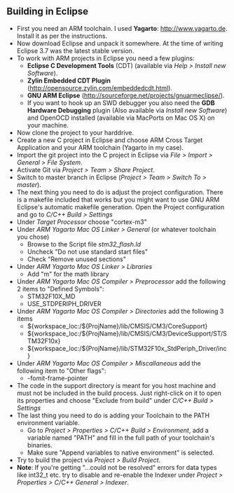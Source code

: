 ## Building in Eclipse ##

* First you need an ARM toolchain. I used **Yagarto**: http://www.yagarto.de. Install it as per the instructions.
* Now download Eclipse and unpack it somewhere. At the time of writing Eclipse 3.7 was the latest stable version.
* To work with ARM projects in Eclipse you need a few plugins:
	+ **Eclipse C Development Tools** (CDT) (available via *Help > Install new Software*).
	+ **Zylin Embedded CDT Plugin** (http://opensource.zylin.com/embeddedcdt.html).
	+ **GNU ARM Eclipse** (http://sourceforge.net/projects/gnuarmeclipse/).
	+ If you want to hook up an SWD debugger you also need the **GDB Hardware Debugging** plugin (Also available via *Install new Software*) and OpenOCD installed (available via MacPorts on Mac OS X) on your machine.
* Now clone the project to your harddrive.
* Create a new C project in Eclipse and choose ARM Cross Target Application and your ARM toolchain (Yagarto in my case).
* Import the git project into the C project in Eclipse via *File > Import > General > File System*.
* Activate Git via *Project > Team > Share Project*.
* Switch to master branch in Eclipse (*Project > Team > Switch To > master*).
* The next thing you need to do is adjust the project configuration. There is a makefile included that works but you might want to use GNU ARM Eclipse's automatic makefile generation. Open the Project configuration and go to *C/C++ Build > Settings*
* Under *Target Processor* choose "cortex-m3"
* Under *ARM Yagarto Mac OS Linker > General* (or whatever toolchain you chose)
	+ Browse to the Script file *stm32_flash.ld*
	+ Uncheck "Do not use standard start files"
	+ Check "Remove unused sections"	
* Under *ARM Yagarto Mac OS Linker > Libraries*
	+ Add "m" for the math library
* Under *ARM Yagarto Mac OS Compiler > Preprocessor* add the following 2 items to "Defined Symbols":
	+ STM32F10X_MD
	+ USE_STDPERIPH_DRIVER
* Under *ARM Yagarto Mac OS Compiler > Directories* add the following 3 items
	+ ${workspace_loc:/${ProjName}/lib/CMSIS/CM3/CoreSupport}
	+ ${workspace_loc:/${ProjName}/lib/CMSIS/CM3/DeviceSupport/ST/STM32F10x}
	+ ${workspace_loc:/${ProjName}/lib/STM32F10x_StdPeriph_Driver/inc}
* Under *ARM Yagarto Mac OS Compiler > Miscallaneous* add the following item to "Other flags":
	+ -fomit-frame-pointer
* The code in the support directory is meant for you host machine and must not be included in the build process. Just right-click on it to open its properties and choose "Exclude from build" under *C/C++ Build > Settings*
* The last thing you need to do is adding your Toolchain to the PATH environment variable.
	+ Go to *Project > Properties > C/C++ Build > Environment*, add a variable named "PATH" and fill in the full path of your toolchain's binaries.
	+ Make sure "Append variables to native environment" is selected.		   
* Try to build the project via *Project > Build Project*.
* **Note**: If you're getting "...could not be resolved" errors for data types like int32_t etc. try to disable and re-enable the Indexer under *Project > Properties > C/C++ General > Indexer*.
